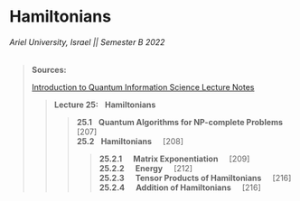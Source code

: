 # Hamiltonians

###### Ariel University, Israel || Semester B 2022

> **Sources:**
> 
> [Introduction to Quantum Information Science Lecture Notes](https://www.scottaaronson.com/qclec.pdf)
> 
>> **Lecture 25:** &nbsp; **Hamiltonians** <br/>
>> 
>>> **25.1** &nbsp; **Quantum Algorithms for NP-complete Problems** &nbsp; &nbsp; [207] <br/>
>>> **25.2** &nbsp; **Hamiltonians** &nbsp; &nbsp; [208] <br/>
>>>> **25.2.1** &nbsp; &nbsp; **Matrix Exponentiation** &nbsp; &nbsp; [209] <br/>
>>>> **25.2.2** &nbsp; &nbsp; **Energy** &nbsp; &nbsp; [212] <br/>
>>>> **25.2.3** &nbsp; &nbsp; **Tensor Products of Hamiltonians** &nbsp; &nbsp; [216] <br/>
>>>> **25.2.4** &nbsp; &nbsp; **Addition of Hamiltonians** &nbsp; &nbsp; [216] <br/>

